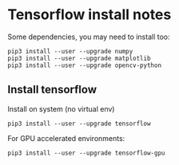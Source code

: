 # Tensorflow install notes
Some dependencies, you may need to install too:
```
pip3 install --user --upgrade numpy
pip3 install --user --upgrade matplotlib
pip3 install --user --upgrade opencv-python
```

## Install tensorflow
Install on system (no virtual env) 
```
pip3 install --user --upgrade tensorflow
```
For GPU accelerated environments:
```
pip3 install --user --upgrade tensorflow-gpu
```



